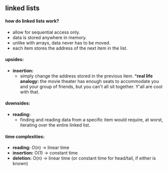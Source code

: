 ## linked lists

#### how do linked lists work?
  * allow for sequential access only.
  * data is stored anywhere in memory.
  * unlike with arrays, data never has to be moved.
  * each item stores the address of the next item in the list.

#### upsides:
  * __insertion:__
    * simply change the address stored in the previous item.
    *__real life analogy:__ the movie theater has enough seats to accommodate you and your group of friends,
    but you can't all sit together.  Y'all are cool with that.

#### downsides:
  * __reading:__
    * finding and reading data from a specific item would require, at worst, iterating over the entire linked list.

#### time complexities:
  * __reading:__ O(n) -> linear time
  * __insertion:__ O(1) -> constant time
  * __deletion:__ O(n) -> linear time (or constant time for head/tail, if either is known)